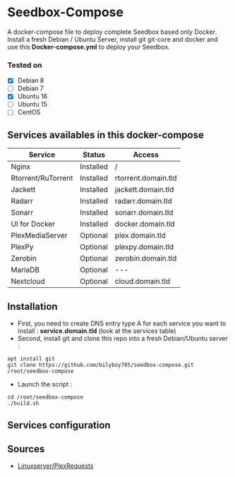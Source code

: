 # Seedbox-Compose
A docker-compose file to deploy complete Seedbox based only Docker. Install a fresh Debian / Ubuntu Server, install git git-core and docker and use this **Docker-compose.yml** to deploy your Seedbox.

### Tested on ###
 * [x] Debian 8
 * [ ] Debian 7
 * [x] Ubuntu 16
 * [ ] Ubuntu 15
 * [ ] CentOS
 
## Services availables in this docker-compose

Service                | Status      |   Access
---------------------- | ----------- | ----------------------
Nginx                  | Installed   |  /                                              
Rtorrent/RuTorrent     | Installed   |  rtorrent.domain.tld                  
Jackett                | Installed   |  jackett.domain.tld                 
Radarr                 | Installed   |  radarr.domain.tld                  
Sonarr                 | Installed   |  sonarr.domain.tld                 
UI for Docker          | Installed   |  docker.domain.tld                  
PlexMediaServer        | Optional    |  plex.domain.tld                 
PlexPy                 | Optional    |  plexpy.domain.tld                 
Zerobin                | Optional    |  zerobin.domain.tld                 
MariaDB                | Optional    |  ---                 
Nextcloud              | Optional    |  cloud.domain.tld                   

## Installation
 * First, you need to create DNS entry type A for each service you want to install : **service.domain.tld** (look at the services table)
 * Second, install git and clone this repo into a fresh Debian/Ubuntu server :
```shell
apt install git
git clone https://github.com/bilyboy785/seedbox-compose.git /root/seedbox-compose
```
 * Launch the script :
```shell
cd /root/seedbox-compose
./build.sh
```

## Services configuration

## Sources
 * [Linuxserver/PlexRequests](https://hub.docker.com/r/linuxserver/plexrequests/)
